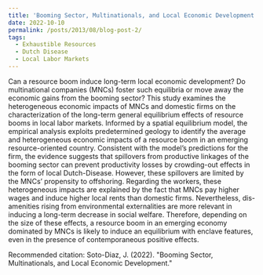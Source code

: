 ```yaml
---
title: 'Booming Sector, Multinationals, and Local Economic Development'
date: 2022-10-10
permalink: /posts/2013/08/blog-post-2/
tags:
  - Exhaustible Resources
  - Dutch Disease
  - Local Labor Markets
---
```


Can a resource boom induce long-term local economic development? Do multinational companies (MNCs) foster such equilibria or move away the economic gains from the booming sector? This study examines the heterogeneous economic impacts of MNCs and domestic firms on the characterization of the long-term general equilibrium effects of resource booms in local labor markets. Informed by a spatial equilibrium model, the empirical analysis exploits predetermined geology to identify the average and heterogeneous economic impacts of a resource boom in an emerging resource-oriented country. Consistent with the model’s predictions for the firm, the evidence suggests that spillovers from productive linkages of the booming sector can prevent productivity losses by crowding-out effects in the form of local Dutch-Disease. However, these spillovers are limited by the MNCs’ propensity to offshoring. Regarding the workers, these heterogeneous impacts are explained by the fact that MNCs pay higher wages and induce higher local rents than domestic firms. Nevertheless, dis-amenities rising from environmental externalities are more relevant in inducing a long-term decrease in social welfare. Therefore, depending on the size of these effects, a resource boom in an emerging economy dominated by MNCs is likely to induce an equilibrium with enclave features, even in the presence of contemporaneous positive effects.

Recommended citation: Soto-Diaz, J. (2022). "Booming Sector, Multinationals, and Local Economic Development." 





